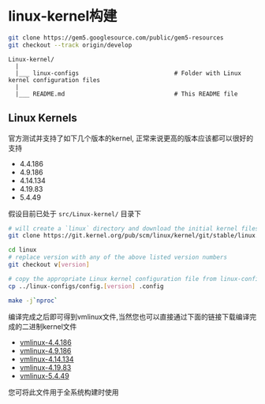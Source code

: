 
# linux-kernel构建

```bash
git clone https://gem5.googlesource.com/public/gem5-resources
git checkout --track origin/develop
```

```
Linux-kernel/
  |
  |___ linux-configs                           # Folder with Linux kernel configuration files
  |
  |___ README.md                               # This README file
```

## Linux Kernels

官方测试并支持了如下几个版本的kernel, 正常来说更高的版本应该都可以很好的支持

- 4.4.186
- 4.9.186
- 4.14.134
- 4.19.83
- 5.4.49

假设目前已处于 `src/Linux-kernel/` 目录下

```bash
# will create a `linux` directory and download the initial kernel files into it.
git clone https://git.kernel.org/pub/scm/linux/kernel/git/stable/linux.git

cd linux
# replace version with any of the above listed version numbers
git checkout v[version]

# copy the appropriate Linux kernel configuration file from linux-configs/
cp ../linux-configs/config.[version] .config

make -j`nproc`
```

编译完成之后即可得到vmlinux文件,当然您也可以直接通过下面的链接下载编译完成的二进制kernel文件

- [vmlinux-4.4.186](http://dist.gem5.org/dist/v22-0/kernels/x86/static/vmlinux-4.4.186)
- [vmlinux-4.9.186](http://dist.gem5.org/dist/v22-0/kernels/x86/static/vmlinux-4.9.186)
- [vmlinux-4.14.134](http://dist.gem5.org/dist/v22-0/kernels/x86/static/vmlinux-4.14.134)
- [vmlinux-4.19.83](http://dist.gem5.org/dist/v22-0/kernels/x86/static/vmlinux-4.19.83)
- [vmlinux-5.4.49](http://dist.gem5.org/dist/v22-0/kernels/x86/static/vmlinux-5.4.49)

您可将此文件用于全系统构建时使用